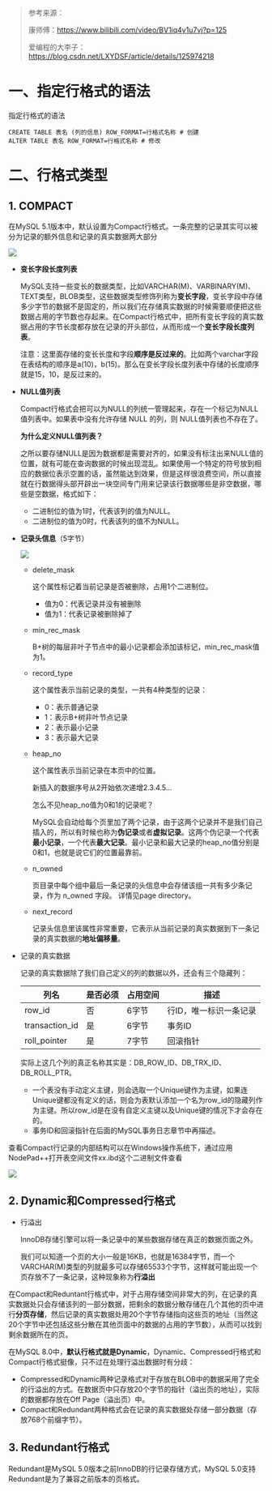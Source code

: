 > 参考来源：
>
> 康师傅：https://www.bilibili.com/video/BV1iq4y1u7vj?p=125
>
> 爱编程的大李子：https://blog.csdn.net/LXYDSF/article/details/125974218

# 一、指定行格式的语法

指定行格式的语法

```mysql
CREATE TABLE 表名 (列的信息) ROW_FORMAT=行格式名称 # 创建
ALTER TABLE 表名 ROW_FORMAT=行格式名称 # 修改
```

# 二、行格式类型

## 1. COMPACT

在MySQL 5.1版本中，默认设置为Compact行格式。一条完整的记录其实可以被分为记录的额外信息和记录的真实数据两大部分

![](D:\mine\study\mysql\pic\56.png)

- **变长字段长度列表**

  MySQL支持一些变长的数据类型，比如VARCHAR(M)、VARBINARY(M)、TEXT类型，BLOB类型，这些数据类型修饰列称为**变长字段**，变长字段中存储多少字节的数据不是固定的，所以我们在存储真实数据的时候需要顺便把这些数据占用的字节数也存起来。在Compact行格式中，把所有变长字段的真实数据占用的字节长度都存放在记录的开头部位，从而形成一个**变长字段长度列表**。

  注意：这里面存储的变长长度和字段**顺序是反过来的**。比如两个varchar字段在表结构的顺序是a(10)，b(15)。那么在变长字段长度列表中存储的长度顺序就是15，10，是反过来的。

- **NULL值列表**

  Compact行格式会把可以为NULL的列统一管理起来，存在一个标记为NULL值列表中。如果表中没有允许存储 NULL 的列，则 NULL值列表也不存在了。

  **为什么定义NULL值列表？**

  之所以要存储NULL是因为数据都是需要对齐的，如果没有标注出来NULL值的位置，就有可能在查询数据的时候出现混乱。如果使用一个特定的符号放到相应的数据位表示空置的话，虽然能达到效果，但是这样很浪费空间，所以直接就在行数据得头部开辟出一块空间专门用来记录该行数据哪些是非空数据，哪些是空数据，格式如下：

  - 二进制位的值为1时，代表该列的值为NULL。
  - 二进制位的值为0时，代表该列的值不为NULL。

- **记录头信息**（5字节）

  ![](D:\mine\study\mysql\pic\57.png)

  - delete_mask

    这个属性标记着当前记录是否被删除，占用1个二进制位。

    - 值为0：代表记录并没有被删除
    - 值为1：代表记录被删除掉了

  - min_rec_mask

    B+树的每层非叶子节点中的最小记录都会添加该标记，min_rec_mask值为1。

  - record_type

    这个属性表示当前记录的类型，一共有4种类型的记录：

    - 0：表示普通记录
    - 1：表示B+树非叶节点记录
    - 2：表示最小记录
    - 3：表示最大记录

  - heap_no

    这个属性表示当前记录在本页中的位置。

    新插入的数据序号从2开始依次递增2.3.4.5...

    怎么不见heap_no值为0和1的记录呢？

    MySQL会自动给每个页里加了两个记录，由于这两个记录并不是我们自己插入的，所以有时候也称为**伪记录**或者**虚拟记录**。这两个伪记录一个代表**最小记录**，一个代表**最大记录**。最小记录和最大记录的heap_no值分别是0和1，也就是说它们的位置最靠前。

  - n_owned

    页目录中每个组中最后一条记录的头信息中会存储该组一共有多少条记录，作为 n_owned 字段。 详情见page directory。

  - next_record

    记录头信息里该属性非常重要，它表示从当前记录的真实数据到下一条记录的真实数据的**地址偏移量**。

- 记录的真实数据

  记录的真实数据除了我们自己定义的列的数据以外，还会有三个隐藏列：

  | 列名           | 是否必须 | 占用空间 | 描述                   |
  | -------------- | -------- | -------- | ---------------------- |
  | row_id         | 否       | 6字节    | 行ID，唯一标识一条记录 |
  | transaction_id | 是       | 6字节    | 事务ID                 |
  | roll_pointer   | 是       | 7字节    | 回滚指针               |

  实际上这几个列的真正名称其实是：DB_ROW_ID、DB_TRX_ID、DB_ROLL_PTR。

  - 一个表没有手动定义主键，则会选取一个Unique键作为主键，如果连Unique键都没有定义的话，则会为表默认添加一个名为row_id的隐藏列作为主键。所以row_id是在没有自定义主键以及Unique键的情况下才会存在的。
  - 事务ID和回滚指针在后面的MySQL事务日志章节中再描述。

查看Compact行记录的内部结构可以在Windows操作系统下，通过应用NodePad++打开表空间文件xx.ibd这个二进制文件查看

![](D:\mine\study\mysql\pic\58.png)

## 2. Dynamic和Compressed行格式

- 行溢出

  InnoDB存储引擎可以将一条记录中的某些数据存储在真正的数据页面之外。

  我们可以知道一个页的大小一般是16KB，也就是16384字节，而一个VARCHAR(M)类型的列就最多可以存储65533个字节，这样就可能出现一个页存放不了一条记录，这种现象称为**行溢出**

在Compact和Reduntant行格式中，对于占用存储空间非常大的列，在记录的真实数据处只会存储该列的一部分数据，把剩余的数据分散存储在几个其他的页中进行**分页存储**，然后记录的真实数据处用20个字节存储指向这些页的地址（当然这20个字节中还包括这些分散在其他页面中的数据的占用的字节数），从而可以找到剩余数据所在的页。

在MySQL 8.0中，**默认行格式就是Dynamic**，Dynamic、Compressed行格式和Compact行格式挺像，只不过在处理行溢出数据时有分歧：

- Compressed和Dynamic两种记录格式对于存放在BLOB中的数据采用了完全的行溢出的方式。在数据页中只存放20个字节的指针（溢出页的地址），实际的数据都存放在Off Page（溢出页）中。
- Compact和Redundant两种格式会在记录的真实数据处存储一部分数据（存放768个前缀字节）。

## 3. Redundant行格式

Redundant是MySQL 5.0版本之前InnoDB的行记录存储方式，MySQL 5.0支持Redundant是为了兼容之前版本的页格式。